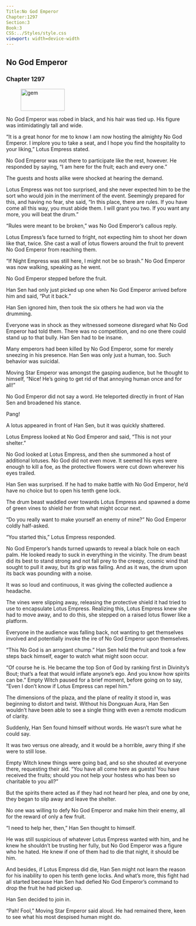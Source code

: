 ```yaml
---
Title:No God Emperor 
Chapter:1297 
Section:3 
Book:3 
CSS:../Styles/style.css 
viewport: width=device-width
---
```

  
## No God Emperor
### Chapter 1297
  
<figure>
	<img src="../Images/gem.gif" alt="gem" id="gem" width="120" height="60" />
</figure>
  

  
No God Emperor was robed in black, and his hair was tied up. His figure was intimidatingly tall and wide.

“It is a great honor for me to know I am now hosting the almighty No God Emperor. I implore you to take a seat, and I hope you find the hospitality to your liking,” Lotus Empress stated.

No God Emperor was not there to participate like the rest, however. He responded by saying, “I am here for the fruit; each and every one.”

The guests and hosts alike were shocked at hearing the demand.

Lotus Empress was not too surprised, and she never expected him to be the sort who would join in the merriment of the event. Seemingly prepared for this, and having no fear, she said, “In this place, there are rules. If you have come all this way, you must abide them. I will grant you two. If you want any more, you will beat the drum.”

“Rules were meant to be broken,” was No God Emperor’s callous reply.

Lotus Empress’s face turned to fright, not expecting him to shoot her down like that, twice. She cast a wall of lotus flowers around the fruit to prevent No God Emperor from reaching them.

“If Night Empress was still here, I might not be so brash.” No God Emperor was now walking, speaking as he went.

No God Emperor stepped before the fruit.

Han Sen had only just picked up one when No God Emperor arrived before him and said, “Put it back.”

Han Sen ignored him, then took the six others he had won via the drumming.

Everyone was in shock as they witnessed someone disregard what No God Emperor had told them. There was no competition, and no one there could stand up to that bully. Han Sen had to be insane.

Many emperors had been killed by No God Emperor, some for merely sneezing in his presence. Han Sen was only just a human, too. Such behavior was suicidal.

Moving Star Emperor was amongst the gasping audience, but he thought to himself, “Nice! He’s going to get rid of that annoying human once and for all!”

No God Emperor did not say a word. He teleported directly in front of Han Sen and broadened his stance.

Pang!

A lotus appeared in front of Han Sen, but it was quickly shattered.

Lotus Empress looked at No God Emperor and said, “This is not your shelter.”

No God looked at Lotus Empress, and then she summoned a host of additional lotuses. No God did not even move. It seemed his eyes were enough to kill a foe, as the protective flowers were cut down wherever his eyes trailed.

Han Sen was surprised. If he had to make battle with No God Emperor, he’d have no choice but to open his tenth gene lock.

The drum beast waddled over towards Lotus Empress and spawned a dome of green vines to shield her from what might occur next.

“Do you really want to make yourself an enemy of mine?” No God Emperor coldly half-asked.

“You started this,” Lotus Empress responded.

No God Emperor’s hands turned upwards to reveal a black hole on each palm. He looked ready to suck in everything in the vicinity. The drum beast did its best to stand strong and not fall prey to the creepy, cosmic wind that sought to pull it away, but its grip was failing. And as it was, the drum upon its back was pounding with a noise.

It was so loud and continuous, it was giving the collected audience a headache.

The vines were slipping away, releasing the protective shield it had tried to use to encapsulate Lotus Empress. Realizing this, Lotus Empress knew she had to move away, and to do this, she stepped on a raised lotus flower like a platform.

Everyone in the audience was falling back, not wanting to get themselves involved and potentially invoke the ire of No God Emperor upon themselves.

“This No God is an arrogant chump.” Han Sen held the fruit and took a few steps back himself, eager to watch what might soon occur.

“Of course he is. He became the top Son of God by ranking first in Divinity’s Bout; that’s a feat that would inflate anyone’s ego. And you know how spirits can be.” Empty Witch paused for a brief moment, before going on to say, “Even I don’t know if Lotus Empress can repel him.”

The dimensions of the plaza, and the plane of reality it stood in, was beginning to distort and twist. Without his Dongxuan Aura, Han Sen wouldn’t have been able to see a single thing with even a remote modicum of clarity.

Suddenly, Han Sen found himself without words. He wasn’t sure what he could say.

It was two versus one already, and it would be a horrible, awry thing if she were to still lose.

Empty Witch knew things were going bad, and so she shouted at everyone there, requesting their aid. “You have all come here as guests! You have received the fruits; should you not help your hostess who has been so charitable to you all?”

But the spirits there acted as if they had not heard her plea, and one by one, they began to slip away and leave the shelter.

No one was willing to defy No God Emperor and make him their enemy, all for the reward of only a few fruit.

“I need to help her, then,” Han Sen thought to himself.

He was still suspicious of whatever Lotus Empress wanted with him, and he knew he shouldn’t be trusting her fully, but No God Emperor was a figure who he hated. He knew if one of them had to die that night, it should be him.

And besides, if Lotus Empress did die, Han Sen might not learn the reason for his inability to open his tenth gene locks. And what’s more, this fight had all started because Han Sen had defied No God Emperor’s command to drop the fruit he had picked up.

Han Sen decided to join in.

“Pah! Fool,” Moving Star Emperor said aloud. He had remained there, keen to see what his most despised human might do.